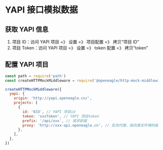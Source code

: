 
# YAPI 接口模拟数据

## 获取 YAPI 信息

1. 项目 ID：访问 YAPI 项目 =》 设置 =》 项目配置 =》 拷贝“项目 ID”
2. 项目 Token：访问 YAPI 项目 =》 设置 =》 token 配置 =》 拷贝“token”


## 配置 YAPI 项目

```js
const path = require('path')
const createHTTPMockMiddleware = require('@openeagle/http-mock-middleware');

createHTTPMockMiddleware({
  yapi: {
    origin: 'http://yapi.openeagle.cn/',
    projects: [
      {
        id: '633', // YAPI 项目id
        token: 'xxxToken', // YAPI 项目token
        prefix: '/api/xxx', // 请求前缀
        proxy: 'http://xxx-api.openeagle.cn', // 反向代理，指向真实环境的接口地址
      },
    ],
  },
})
```
